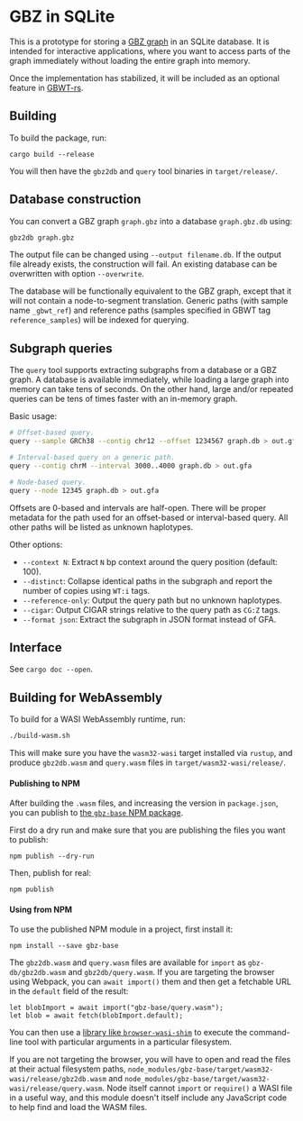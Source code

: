 # GBZ in SQLite

This is a prototype for storing a [GBZ graph](https://github.com/jltsiren/gbwtgraph/blob/master/SERIALIZATION.md) in an SQLite database.
It is intended for interactive applications, where you want to access parts of the graph immediately without loading the entire graph into memory.

Once the implementation has stabilized, it will be included as an optional feature in [GBWT-rs](https://github.com/jltsiren/gbwt-rs).

## Building

To build the package, run:

```
cargo build --release
```

You will then have the `gbz2db` and `query` tool binaries in `target/release/`.

## Database construction

You can convert a GBZ graph `graph.gbz` into a database `graph.gbz.db` using:

```sh
gbz2db graph.gbz
```

The output file can be changed using `--output filename.db`.
If the output file already exists, the construction will fail.
An existing database can be overwritten with option `--overwrite`.

The database will be functionally equivalent to the GBZ graph, except that it will not contain a node-to-segment translation.
Generic paths (with sample name `_gbwt_ref`) and reference paths (samples specified in GBWT tag `reference_samples`) will be indexed for querying.

## Subgraph queries

The `query` tool supports extracting subgraphs from a database or a GBZ graph.
A database is available immediately, while loading a large graph into memory can take tens of seconds.
On the other hand, large and/or repeated queries can be tens of times faster with an in-memory graph.

Basic usage:

```sh
# Offset-based query.
query --sample GRCh38 --contig chr12 --offset 1234567 graph.db > out.gfa

# Interval-based query on a generic path.
query --contig chrM --interval 3000..4000 graph.db > out.gfa

# Node-based query.
query --node 12345 graph.db > out.gfa
```

Offsets are 0-based and intervals are half-open.
There will be proper metadata for the path used for an offset-based or interval-based query.
All other paths will be listed as unknown haplotypes.

Other options:

* `--context N`: Extract `N` bp context around the query position (default: 100).
* `--distinct`: Collapse identical paths in the subgraph and report the number of copies using `WT:i` tags.
* `--reference-only`: Output the query path but no unknown haplotypes.
* `--cigar`: Output CIGAR strings relative to the query path as `CG:Z` tags.
* `--format json`: Extract the subgraph in JSON format instead of GFA.

## Interface

See `cargo doc --open`.

## Building for WebAssembly

To build for a WASI WebAssembly runtime, run:

```sh
./build-wasm.sh
```

This will make sure you have the `wasm32-wasi` target installed via `rustup`, and produce `gbz2db.wasm` and `query.wasm` files in `target/wasm32-wasi/release/`.

#### Publishing to NPM

After building the `.wasm` files, and increasing the version in `package.json`, you can publish to [the `gbz-base` NPM package](https://www.npmjs.com/package/gbz-base).

First do a dry run and make sure that you are publishing the files you want to publish:
```
npm publish --dry-run
```

Then, publish for real:
```
npm publish
```

#### Using from NPM

To use the published NPM module in a project, first install it:

```
npm install --save gbz-base
```

The `gbz2db.wasm` and `query.wasm` files are available for `import` as `gbz-db/gbz2db.wasm` and `gbz2db/query.wasm`. If you are targeting the browser using Webpack, you can `await import()` them and then get a fetchable URL in the `default` field of the result:

```
let blobImport = await import("gbz-base/query.wasm");
let blob = await fetch(blobImport.default);
```

You can then use a [library like `browser-wasi-shim`](https://github.com/bjorn3/browser_wasi_shim#readme) to execute the command-line tool with particular arguments in a particular filesystem.

If you are not targeting the browser, you will have to open and read the files at their actual filesystem paths, `node_modules/gbz-base/target/wasm32-wasi/release/gbz2db.wasm` and `node_modules/gbz-base/target/wasm32-wasi/release/query.wasm`. Node itself cannot `import` or `require()` a WASI file in a useful way, and this module doesn't itself include any JavaScript code to help find and load the WASM files.
